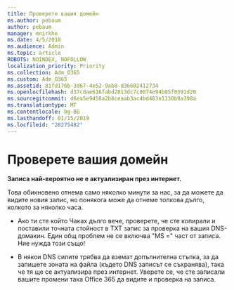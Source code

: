```yaml
---
title: Проверете вашия домейн
ms.author: pebaum
author: pebaum
manager: mnirkhe
ms.date: 4/5/2018
ms.audience: Admin
ms.topic: article
ROBOTS: NOINDEX, NOFOLLOW
localization_priority: Priority
ms.collection: Adm_O365
ms.custom: Adm_O365
ms.assetid: 81fd176b-3d67-4e52-9ab8-d36602412734
ms.openlocfilehash: d37cdae616fabd2813dc7c8074e94b05f0391d20
ms.sourcegitcommit: d6ea5e9458a2b8ceaab3ac4bd483e1130b9a398a
ms.translationtype: MT
ms.contentlocale: bg-BG
ms.lasthandoff: 01/15/2019
ms.locfileid: "28275482"
---
```

# <a name="verify-your-domain"></a>Проверете вашия домейн

 **Записа най-вероятно не е актуализиран през интернет.**
  
Това обикновено отнема само няколко минути за нас, за да можете да видите новия запис, но понякога може да отнеме толкова дълго, колкото за няколко часа. 
  
- Ако ти сте който Чаках дълго вече, проверете, че сте копирали и поставили точната стойност в TXT запис за проверка на вашия DNS-домакин. Един общ проблем не се включва "MS =" част от записа. Ние нужда този също!
    
- В някои DNS силите трябва да вземат допълнителна стъпка, за да запишете зоната на файла (където DNS записът се съхранява), така че тя ще се актуализира през интернет. Уверете се, че сте записали вашите промени така Office 365 да видите и проверка на записа.
    

